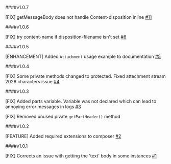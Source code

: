 ####v1.0.7

[FIX] getMessageBody does not handle Content-disposition inline [#11](https://github.com/message/php-mime-mail-parser/pull/11) 

####v1.0.6

[FIX] try content-name if disposition-filename isn't set [#6](https://github.com/message/php-mime-mail-parser/pull/6) 

####v1.0.5

[ENHANCEMENT] Added `Attachment` usage example to documentation [#5](https://github.com/message/php-mime-mail-parser/pull/5) 

####v1.0.4

[FIX] Some private methods changed to protected. Fixed attechment stream 2028 characters issue [#4](https://github.com/message/php-mime-mail-parser/pull/4) 

####v1.0.3

[FIX] Added parts variable. Variable was not declared which can lead to annoying error messages in logs [#3](https://github.com/message/php-mime-mail-parser/pull/3) 

[FIX] Removed unused pivate `getPartHeader()` method

####v1.0.2

[FEATURE] Added required extensions to composer [#2](https://github.com/message/php-mime-mail-parser/pull/2) 

####v1.0.1

[FIX] Corrects an issue with getting the 'text' body in some instances [#1](https://github.com/message/php-mime-mail-parser/pull/1) 
